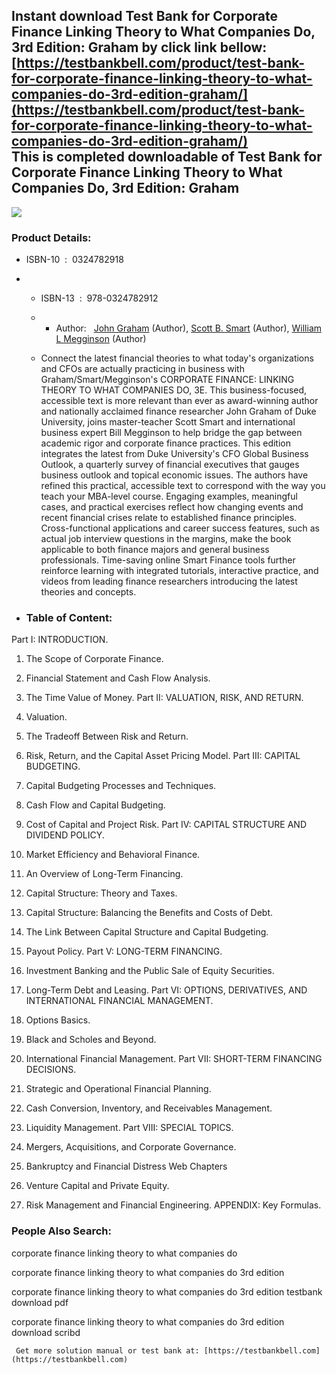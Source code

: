 Instant download **Test Bank for Corporate Finance Linking Theory to What Companies Do, 3rd Edition: Graham** by click link bellow:  
[https://testbankbell.com/product/test-bank-for-corporate-finance-linking-theory-to-what-companies-do-3rd-edition-graham/](https://testbankbell.com/product/test-bank-for-corporate-finance-linking-theory-to-what-companies-do-3rd-edition-graham/)  
This is completed downloadable of Test Bank for Corporate Finance Linking Theory to What Companies Do, 3rd Edition: Graham
--------------------------------------------------------------------------------------------------------------------------


![](https://testbankbell.com/wp-content/uploads/2023/05/corporate-finance-linking-theory-to-what-companies-do-graham-3rd-tb.jpg)
### Product Details:


* ISBN-10 ‏ : ‎ 0324782918
* * ISBN-13 ‏ : ‎ 978-0324782912
  * * Author:   [John Graham](https://www.amazon.com/s/ref=dp_byline_sr_book_1?ie=UTF8&field-author=John+Graham&text=John+Graham&sort=relevancerank&search-alias=books) (Author), [Scott B. Smart](https://www.amazon.com/s/ref=dp_byline_sr_book_2?ie=UTF8&field-author=Scott+B.+Smart&text=Scott+B.+Smart&sort=relevancerank&search-alias=books) (Author), [William L Megginson](https://www.amazon.com/s/ref=dp_byline_sr_book_3?ie=UTF8&field-author=William+L+Megginson&text=William+L+Megginson&sort=relevancerank&search-alias=books) (Author)
   
  * Connect the latest financial theories to what today's organizations and CFOs are actually practicing in business with Graham/Smart/Megginson's CORPORATE FINANCE: LINKING THEORY TO WHAT COMPANIES DO, 3E. This business-focused, accessible text is more relevant than ever as award-winning author and nationally acclaimed finance researcher John Graham of Duke University, joins master-teacher Scott Smart and international business expert Bill Megginson to help bridge the gap between academic rigor and corporate finance practices. This edition integrates the latest from Duke University's CFO Global Business Outlook, a quarterly survey of financial executives that gauges business outlook and topical economic issues. The authors have refined this practical, accessible text to correspond with the way you teach your MBA-level course. Engaging examples, meaningful cases, and practical exercises reflect how changing events and recent financial crises relate to established finance principles. Cross-functional applications and career success features, such as actual job interview questions in the margins, make the book applicable to both finance majors and general business professionals. Time-saving online Smart Finance tools further reinforce learning with integrated tutorials, interactive practice, and videos from leading finance researchers introducing the latest theories and concepts.
 
* ### Table of Content:

Part I: INTRODUCTION.


1. The Scope of Corporate Finance.

2. Financial Statement and Cash Flow Analysis.

3. The Time Value of Money. Part II: VALUATION, RISK, AND RETURN.

4. Valuation.

5. The Tradeoff Between Risk and Return.

6. Risk, Return, and the Capital Asset Pricing Model. Part III: CAPITAL BUDGETING.

7. Capital Budgeting Processes and Techniques.

8. Cash Flow and Capital Budgeting.

9. Cost of Capital and Project Risk. Part IV: CAPITAL STRUCTURE AND DIVIDEND POLICY.

10. Market Efficiency and Behavioral Finance.

11. An Overview of Long-Term Financing.

12. Capital Structure: Theory and Taxes.

13. Capital Structure: Balancing the Benefits and Costs of Debt.

14. The Link Between Capital Structure and Capital Budgeting.

15. Payout Policy. Part V: LONG-TERM FINANCING.

16. Investment Banking and the Public Sale of Equity Securities.

17. Long-Term Debt and Leasing. Part VI: OPTIONS, DERIVATIVES, AND INTERNATIONAL FINANCIAL MANAGEMENT.

18. Options Basics.

19. Black and Scholes and Beyond.

20. International Financial Management. Part VII: SHORT-TERM FINANCING DECISIONS.

21. Strategic and Operational Financial Planning.

22. Cash Conversion, Inventory, and Receivables Management.

23. Liquidity Management. Part VIII: SPECIAL TOPICS.

24. Mergers, Acquisitions, and Corporate Governance.

25. Bankruptcy and Financial Distress Web Chapters

26. Venture Capital and Private Equity.

27. Risk Management and Financial Engineering. APPENDIX: Key Formulas.


 ### People Also Search:


 corporate finance linking theory to what companies do

 corporate finance linking theory to what companies do 3rd edition

 corporate finance linking theory to what companies do 3rd edition testbank download pdf

 corporate finance linking theory to what companies do 3rd edition download scribd


     Get more solution manual or test bank at: [https://testbankbell.com](https://testbankbell.com)

